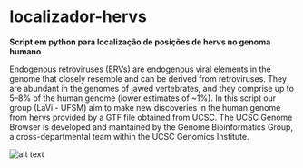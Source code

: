 # localizador-hervs

**Script em python para localização de posições de hervs no genoma humano**

Endogenous retroviruses (ERVs) are endogenous viral elements in the genome that closely resemble and can be derived from retroviruses. They are abundant in the genomes of jawed vertebrates, and they comprise up to 5–8% of the human genome (lower estimates of ~1%). In this script our group (LaVi - UFSM) aim to make new discoveries in the human genome from hervs provided by a GTF file obtained from UCSC. The UCSC Genome Browser is developed and maintained by the Genome Bioinformatics Group, a cross-departmental team within the UCSC Genomics Institute.

![alt text](https://www.verywellhealth.com/thmb/R6OsWGBjBD2KFtu_1_DYS9IHz0U=/700x0/filters:no_upscale():max_bytes(150000):strip_icc():format(webp)/hiv-viruses--illustration-685027555-5a219e885b6e24001a632a6b.jpg)
